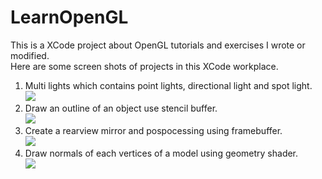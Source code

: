 # LearnOpenGL
This is a XCode project about OpenGL tutorials and exercises I wrote or modified.<br />
Here are some screen shots of projects in this XCode workplace.<br />
1. Multi lights which contains point lights, directional light and spot light.<br />
![](https://github.com/mycmessia/LearnOpenGL/blob/master/Tutorials/TutorialMultipleLights/multiple%20lights.png)<br />
2. Draw an outline of an object use stencil buffer.<br />
![](https://github.com/mycmessia/LearnOpenGL/blob/master/Tutorials/TutorialStencilTest/draw%20outline%20use%20stencil%20buffer.png)<br />
3. Create a rearview mirror and pospocessing using framebuffer.<br />
![](https://github.com/mycmessia/LearnOpenGL/blob/master/Tutorials/TutorialFrameBuffers/frame%20buffer.png)<br />
4. Draw normals of each vertices of a model using geometry shader.<br />
![](https://github.com/mycmessia/LearnOpenGL/blob/master/Tutorials/TutorialGeometryShader/normals.png)
